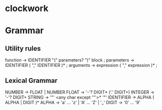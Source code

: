# clockwork


# Grammar

## Utility rules
function    -> IDENTIFIER "(" parameters? ")" block ;
parameters  -> IDENTIFIER ( "," IDENTIFIER )* ;
arguments   -> expression ( "," expression )* ;

## Lexical Grammar
NUMBER      -> FLOAT | NUMBER
FLOAT       -> '-'? DIGIT* ('.' DIGIT+)
INTEGER     -> '-'? DIGIT+ 
STRING      -> '"' <any char except '"'>* '"'
IDENTIFIER  -> ALPHA ( ALPHA | DIGIT )*
ALPHA       -> 'a' ... 'z' | 'A' ... 'Z' | '_'
DIGIT       -> '0' ... '9'